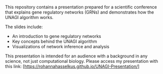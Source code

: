 This repository contains a presentation prepared for a scientific conference that explains gene regulatory networks (GRNs) and demonstrates how the UNAGI algorithm works.

The slides include:
- An introduction to gene regulatory networks
- Key concepts behind the UNAGI algorithm
- Visualizations of network inference and analysis

This presentation is intended for an audience with a background in any science, not just computational biology. Please access my presentation with this link:
[https://rohannahasselkus.github.io/UNAGI-Presentation/]
